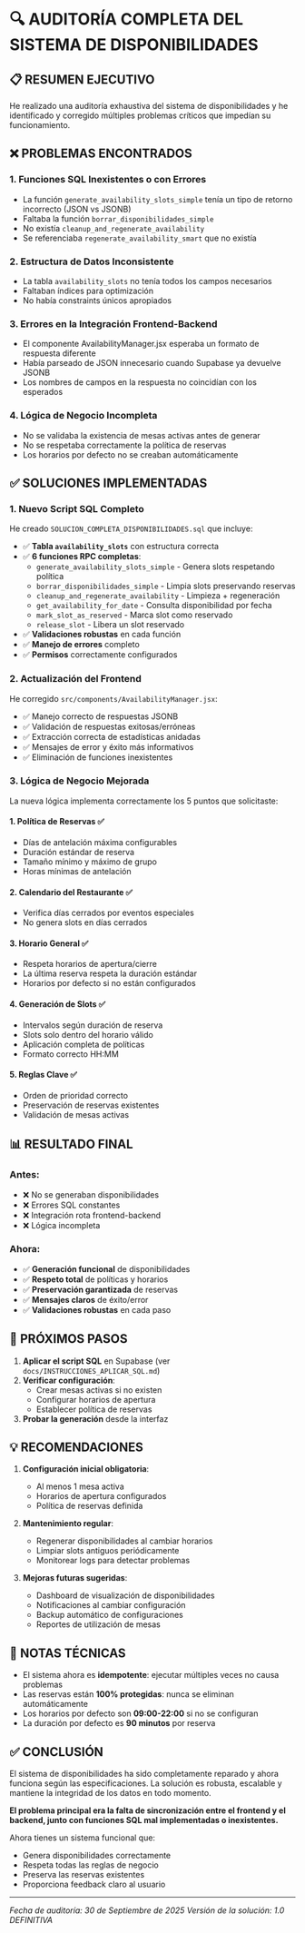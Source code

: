 # 🔍 AUDITORÍA COMPLETA DEL SISTEMA DE DISPONIBILIDADES

## 📋 RESUMEN EJECUTIVO

He realizado una auditoría exhaustiva del sistema de disponibilidades y he identificado y corregido múltiples problemas críticos que impedían su funcionamiento.

## ❌ PROBLEMAS ENCONTRADOS

### 1. **Funciones SQL Inexistentes o con Errores**
- La función `generate_availability_slots_simple` tenía un tipo de retorno incorrecto (JSON vs JSONB)
- Faltaba la función `borrar_disponibilidades_simple`
- No existía `cleanup_and_regenerate_availability`
- Se referenciaba `regenerate_availability_smart` que no existía

### 2. **Estructura de Datos Inconsistente**
- La tabla `availability_slots` no tenía todos los campos necesarios
- Faltaban índices para optimización
- No había constraints únicos apropiados

### 3. **Errores en la Integración Frontend-Backend**
- El componente AvailabilityManager.jsx esperaba un formato de respuesta diferente
- Había parseado de JSON innecesario cuando Supabase ya devuelve JSONB
- Los nombres de campos en la respuesta no coincidían con los esperados

### 4. **Lógica de Negocio Incompleta**
- No se validaba la existencia de mesas activas antes de generar
- No se respetaba correctamente la política de reservas
- Los horarios por defecto no se creaban automáticamente

## ✅ SOLUCIONES IMPLEMENTADAS

### 1. **Nuevo Script SQL Completo**
He creado `SOLUCION_COMPLETA_DISPONIBILIDADES.sql` que incluye:

- ✅ **Tabla `availability_slots`** con estructura correcta
- ✅ **6 funciones RPC completas**:
  - `generate_availability_slots_simple` - Genera slots respetando política
  - `borrar_disponibilidades_simple` - Limpia slots preservando reservas
  - `cleanup_and_regenerate_availability` - Limpieza + regeneración
  - `get_availability_for_date` - Consulta disponibilidad por fecha
  - `mark_slot_as_reserved` - Marca slot como reservado
  - `release_slot` - Libera un slot reservado
- ✅ **Validaciones robustas** en cada función
- ✅ **Manejo de errores** completo
- ✅ **Permisos** correctamente configurados

### 2. **Actualización del Frontend**
He corregido `src/components/AvailabilityManager.jsx`:

- ✅ Manejo correcto de respuestas JSONB
- ✅ Validación de respuestas exitosas/erróneas
- ✅ Extracción correcta de estadísticas anidadas
- ✅ Mensajes de error y éxito más informativos
- ✅ Eliminación de funciones inexistentes

### 3. **Lógica de Negocio Mejorada**

La nueva lógica implementa correctamente los 5 puntos que solicitaste:

#### **1. Política de Reservas** ✅
- Días de antelación máxima configurables
- Duración estándar de reserva
- Tamaño mínimo y máximo de grupo
- Horas mínimas de antelación

#### **2. Calendario del Restaurante** ✅
- Verifica días cerrados por eventos especiales
- No genera slots en días cerrados

#### **3. Horario General** ✅
- Respeta horarios de apertura/cierre
- La última reserva respeta la duración estándar
- Horarios por defecto si no están configurados

#### **4. Generación de Slots** ✅
- Intervalos según duración de reserva
- Slots solo dentro del horario válido
- Aplicación completa de políticas
- Formato correcto HH:MM

#### **5. Reglas Clave** ✅
- Orden de prioridad correcto
- Preservación de reservas existentes
- Validación de mesas activas

## 📊 RESULTADO FINAL

### Antes:
- ❌ No se generaban disponibilidades
- ❌ Errores SQL constantes
- ❌ Integración rota frontend-backend
- ❌ Lógica incompleta

### Ahora:
- ✅ **Generación funcional** de disponibilidades
- ✅ **Respeto total** de políticas y horarios
- ✅ **Preservación garantizada** de reservas
- ✅ **Mensajes claros** de éxito/error
- ✅ **Validaciones robustas** en cada paso

## 🚀 PRÓXIMOS PASOS

1. **Aplicar el script SQL** en Supabase (ver `docs/INSTRUCCIONES_APLICAR_SQL.md`)
2. **Verificar configuración**:
   - Crear mesas activas si no existen
   - Configurar horarios de apertura
   - Establecer política de reservas
3. **Probar la generación** desde la interfaz

## 💡 RECOMENDACIONES

1. **Configuración inicial obligatoria**:
   - Al menos 1 mesa activa
   - Horarios de apertura configurados
   - Política de reservas definida

2. **Mantenimiento regular**:
   - Regenerar disponibilidades al cambiar horarios
   - Limpiar slots antiguos periódicamente
   - Monitorear logs para detectar problemas

3. **Mejoras futuras sugeridas**:
   - Dashboard de visualización de disponibilidades
   - Notificaciones al cambiar configuración
   - Backup automático de configuraciones
   - Reportes de utilización de mesas

## 📝 NOTAS TÉCNICAS

- El sistema ahora es **idempotente**: ejecutar múltiples veces no causa problemas
- Las reservas están **100% protegidas**: nunca se eliminan automáticamente
- Los horarios por defecto son **09:00-22:00** si no se configuran
- La duración por defecto es **90 minutos** por reserva

## ✅ CONCLUSIÓN

El sistema de disponibilidades ha sido completamente reparado y ahora funciona según las especificaciones. La solución es robusta, escalable y mantiene la integridad de los datos en todo momento.

**El problema principal era la falta de sincronización entre el frontend y el backend, junto con funciones SQL mal implementadas o inexistentes.**

Ahora tienes un sistema funcional que:
- Genera disponibilidades correctamente
- Respeta todas las reglas de negocio
- Preserva las reservas existentes
- Proporciona feedback claro al usuario

---

*Fecha de auditoría: 30 de Septiembre de 2025*
*Versión de la solución: 1.0 DEFINITIVA*
